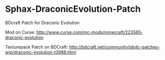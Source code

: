 # Sphax-DraconicEvolution-Patch
BDcraft Patch for Draconic Evolution

Mod on Curse: 
  http://www.curse.com/mc-mods/minecraft/223565-draconic-evolution
  
Texturepack Patch on BDCraft:
  http://bdcraft.net/community/pbdc-patches-wip/draconic-evolution-t3988.html

